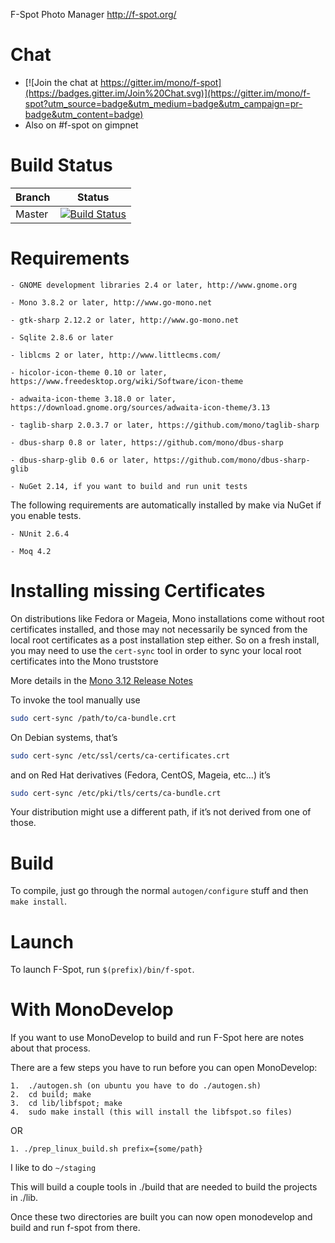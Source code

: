 F-Spot Photo Manager
http://f-spot.org/

# Chat
* [![Join the chat at https://gitter.im/mono/f-spot](https://badges.gitter.im/Join%20Chat.svg)](https://gitter.im/mono/f-spot?utm_source=badge&utm_medium=badge&utm_campaign=pr-badge&utm_content=badge)
* Also on #f-spot on gimpnet

# Build Status

| Branch | Status |
|--------|--------|
| Master |[![Build Status](https://travis-ci.org/mono/f-spot.svg?branch=master)](https://travis-ci.org/mono/f-spot)|

# Requirements

	- GNOME development libraries 2.4 or later, http://www.gnome.org

	- Mono 3.8.2 or later, http://www.go-mono.net

	- gtk-sharp 2.12.2 or later, http://www.go-mono.net

	- Sqlite 2.8.6 or later

	- liblcms 2 or later, http://www.littlecms.com/

	- hicolor-icon-theme 0.10 or later, https://www.freedesktop.org/wiki/Software/icon-theme

	- adwaita-icon-theme 3.18.0 or later, https://download.gnome.org/sources/adwaita-icon-theme/3.13

	- taglib-sharp 2.0.3.7 or later, https://github.com/mono/taglib-sharp

	- dbus-sharp 0.8 or later, https://github.com/mono/dbus-sharp

	- dbus-sharp-glib 0.6 or later, https://github.com/mono/dbus-sharp-glib

	- NuGet 2.14, if you want to build and run unit tests

The following requirements are automatically installed by make via
NuGet if you enable tests.

	- NUnit 2.6.4

	- Moq 4.2

# Installing missing Certificates

On distributions like Fedora or Mageia, Mono installations come without root certificates installed, and those may not necessarily be synced from the local root certificates as a post installation step either.
So on a fresh install, you may need to use the `cert-sync` tool in order to sync your local root certificates into the Mono truststore

More details in the [Mono 3.12 Release Notes](http://www.mono-project.com/docs/about-mono/releases/3.12.0/#cert-sync)

To invoke the tool manually use

```bash
sudo cert-sync /path/to/ca-bundle.crt
```

On Debian systems, that’s

```bash
sudo cert-sync /etc/ssl/certs/ca-certificates.crt
```

and on Red Hat derivatives (Fedora, CentOS, Mageia, etc...) it’s

```bash
sudo cert-sync /etc/pki/tls/certs/ca-bundle.crt
```

Your distribution might use a different path, if it’s not derived from one of those.

# Build

To compile, just go through the normal `autogen/configure` stuff and
then `make install`.

# Launch

To launch F-Spot, run `$(prefix)/bin/f-spot`.

# With MonoDevelop

If you want to use MonoDevelop to build and run F-Spot here are notes about that process.

There are a few steps you have to run before you can open MonoDevelop:

	1.  ./autogen.sh (on ubuntu you have to do ./autogen.sh)
	2.  cd build; make
	3.  cd lib/libfspot; make
	4.  sudo make install (this will install the libfspot.so files)

OR

	1. ./prep_linux_build.sh prefix={some/path}

I like to do `~/staging`

This will build a couple tools in ./build that are needed to build the projects in ./lib.

Once these two directories are built you can now open monodevelop and build and run f-spot from there.
